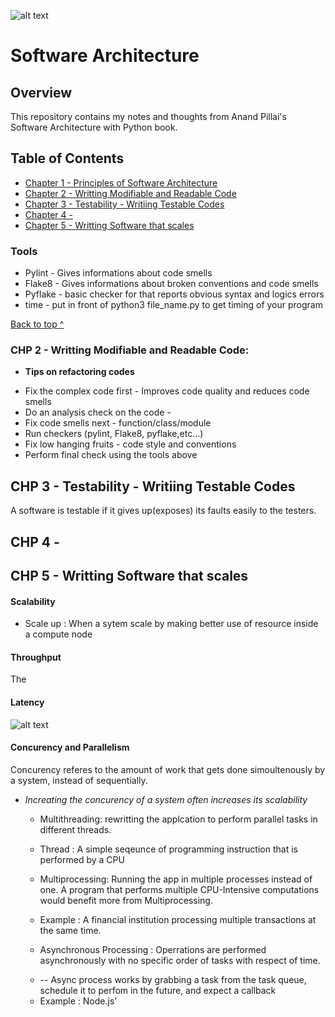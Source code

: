 ![alt text](https://cdn-images-1.medium.com/max/1200/1*M22DR3WPqbWXWidYIq2GwA.png)

# Software Architecture </br>

## Overview

This repository contains my notes and thoughts from Anand  Pillai's Software Architecture with Python book.

## Table of Contents 


* [Chapter 1 - Principles of Software Architecture](#ch1)
* [Chapter 2 - Writting Modifiable and Readable Code](#ch2)
* [Chapter 3 - Testability - Writiing Testable Codes](#ch3)
* [Chapter 4 - ](#ch4)
* [Chapter 5 - Writting Software that scales](#ch5)

### Tools

* Pylint - Gives informations about code smells
* Flake8 - Gives informations about broken conventions and code smells
* Pyflake - basic checker for that reports obvious syntax and logics errors
* time - put in front of python3 file_name.py to get timing of your program

[Back to top ^](#)


### CHP 2 - Writting Modifiable and Readable Code:

*  **Tips on refactoring codes**

 - Fix the complex code first - Improves code quality and reduces code smells
 - Do an analysis check on the code -
 - Fix code smells next - function/class/module
 - Run checkers (pylint, Flake8, pyflake,etc...)
 - Fix low hanging fruits - code style and conventions
 - Perform final check using the tools above


## CHP 3 - Testability - Writiing Testable Codes

A software is testable if it gives up(exposes) its faults easily to the testers.

## CHP 4 -

## CHP 5 - Writting Software that scales

#### Scalability

 - Scale up : When a sytem scale by making better use of resource inside a compute node

#### Throughput
 The 


#### Latency

![alt text](https://cdn-images-1.medium.com/max/1200/1*M22DR3WPqbWXWidYIq2GwA.png)
#### Concurency and Parallelism

Concurency referes to the amount of work that gets done simoultenously by a system, instead of sequentially.

* <i>Increating the concurency of a system often increases its scalability</i>

  - Multithreading: rewritting the applcation to perform parallel tasks in different threads.
   - Thread : A simple seqeunce of programming instruction that is performed by a CPU
   
  - Multiprocessing: Running the app in multiple processes instead of one. A program that performs multiple CPU-Intensive computations would benefit more from Multiprocessing.
  - Example : A financial institution processing multiple transactions at the same time.
  
  - Asynchronous Processing : Operrations are performed asynchronously with no specific order of tasks with respect of time.
   * -- Async process works by grabbing a task from the task queue, schedule it to perfom in the future, and expect a callback
    - Example : Node.js' 

